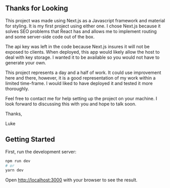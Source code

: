 ## Thanks for Looking

This project was made using Next.js as a Javascript framework and material for styling.  It is my first project using either one.  I chose Next.js because it solves SEO problems that React has and allows me to implement routing and some server-side code out of the box.

The api key was left in the code because Next.js insures it will not be exposed to clients. When deployed, this app would likely allow the host to deal with key storage.  I wanted it to be available so you would not have to generate your own.

This project represents a day and a half of work.  It could use improvement here and there, however, it is a good representation of my work within a limited time-frame.  I would liked to have deployed it and tested it more thoroughly.

Feel free to contact me for help setting up the project on your machine. I look forward to discussing this with you and hope to talk soon.

Thanks,

Luke

## Getting Started

First, run the development server:

```bash
npm run dev
# or
yarn dev
```

Open [http://localhost:3000](http://localhost:3000) with your browser to see the result.

